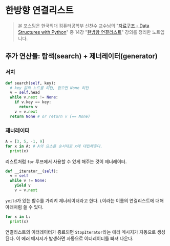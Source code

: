 # 한방향 연결리스트

> 본 포스팅은 한국외대 컴퓨터공학부 신찬수 교수님의 "[자료구조 - Data Structures with Python](https://www.youtube.com/playlist?list=PLsMufJgu5933ZkBCHS7bQTx0bncjwi4PK)" 중 14강 "[한방향 연결리스트](https://youtube.com/watch?v=aCHwXmpuAkY)" 강의를 정리한 노트입니다.

## 추가 연산들: 탐색(search) + 제너레이터(generator)

### 서치

```py
def search(self, key):
  # key 값의 노드를 리턴, 없으면 None 리턴
  v = self.head
  while v.next != None:
    if v.key == key:
      return v
    v = v.next
  return None # or return v (== None)
```

### 제너레이터

```py
A = [3, 5, -1, 9]
for x in A: # A의 요소를 순서대로 x에 대입해준다.
  print(x)
```

리스트처럼 `for` 루프에서 사용할 수 있게 해주는 것이 제너레이터.

```py
def __iterator__(self):
  v = self
  while v != None:
    yield v
    v = v.next
```

`yeild`가 있는 함수를 가리켜 제너레이터라고 한다. `L`이라는 이름의 연결리스트에 대해 아래처럼 쓸 수 있다.

```py
for x in L:
  print(x)
```

연결리스트의 이터레이터가 종료되면 `StopIterator`라는 에러 메시지가 자동으로 생성된다. 이 에러 메시지가 발생하면 자동으로 이터레이터를 빠져 나온다.
